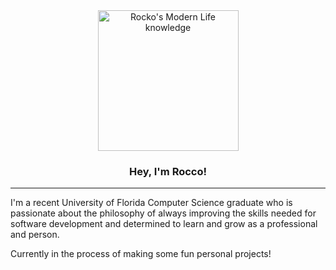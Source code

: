 <div align="center">
  <img src="https://media.giphy.com/media/OQsa4Yca9BJFS/giphy.gif" height="225px" alt="Rocko's Modern Life knowledge">

### Hey, I'm Rocco!
---
</div>

I'm a recent University of Florida Computer Science graduate who is passionate about the philosophy of always improving the skills needed for software development and determined to learn and grow as a professional and person.

Currently in the process of making some fun personal projects!
